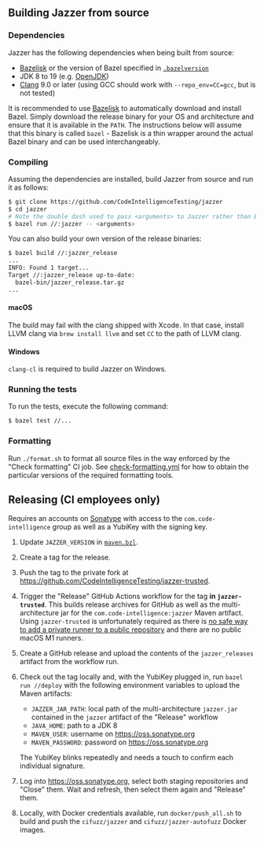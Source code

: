 ## Building Jazzer from source

### Dependencies

Jazzer has the following dependencies when being built from source:

* [Bazelisk](https://github.com/bazelbuild/bazelisk) or the version of Bazel specified in [`.bazelversion`](.bazelversion)
* JDK 8 to 19 (e.g. [OpenJDK](https://openjdk.java.net/))
* [Clang](https://clang.llvm.org/) 9.0 or later (using GCC should work with `--repo_env=CC=gcc`, but is not tested)

It is recommended to use [Bazelisk](https://github.com/bazelbuild/bazelisk) to automatically download and install Bazel.
Simply download the release binary for your OS and architecture and ensure that it is available in the `PATH`.
The instructions below will assume that this binary is called `bazel` - Bazelisk is a thin wrapper around the actual Bazel binary and can be used interchangeably.

### Compiling

Assuming the dependencies are installed, build Jazzer from source and run it as follows:

```bash
$ git clone https://github.com/CodeIntelligenceTesting/jazzer
$ cd jazzer
# Note the double dash used to pass <arguments> to Jazzer rather than Bazel.
$ bazel run //:jazzer -- <arguments>
```

You can also build your own version of the release binaries:

```bash
$ bazel build //:jazzer_release
...
INFO: Found 1 target...
Target //:jazzer_release up-to-date:
  bazel-bin/jazzer_release.tar.gz
...
```

#### macOS

The build may fail with the clang shipped with Xcode. 
In that case, install LLVM clang via `brew install llvm` and set `CC` to the path of LLVM clang.

#### Windows

`clang-cl` is required to build Jazzer on Windows.

### Running the tests

To run the tests, execute the following command:

```bash
$ bazel test //...
```

### Formatting

Run `./format.sh` to format all source files in the way enforced by the "Check formatting" CI job.
See [check-formatting.yml](.github/workflows/check-formatting.yml) for how to obtain the particular versions of the required formatting tools.

## Releasing (CI employees only)

Requires an accounts on [Sonatype](https://issues.sonatype.org) with access to the `com.code-intelligence` group as well as a YubiKey with the signing key.

1. Update `JAZZER_VERSION` in [`maven.bzl`](maven.bzl).
2. Create a tag for the release.
3. Push the tag to the private fork at https://github.com/CodeIntelligenceTesting/jazzer-trusted.
4. Trigger the "Release" GitHub Actions workflow for the tag **in `jazzer-trusted`**.
   This builds release archives for GitHub as well as the multi-architecture jar for the `com.code-intelligence:jazzer` Maven artifact.
   Using `jazzer-trusted` is unfortunately required as there is [no safe way to add a private runner to a public repository](https://docs.github.com/en/actions/hosting-your-own-runners/about-self-hosted-runners#self-hosted-runner-security) and there are no public macOS M1 runners.
5. Create a GitHub release and upload the contents of the `jazzer_releases` artifact from the workflow run.
6. Check out the tag locally and, with the YubiKey plugged in, run `bazel run //deploy` with the following environment variables to upload the Maven artifacts:
    * `JAZZER_JAR_PATH`: local path of the multi-architecture `jazzer.jar` contained in the `jazzer` artifact of the "Release" workflow
    * `JAVA_HOME`: path to a JDK 8
    * `MAVEN_USER`: username on https://oss.sonatype.org
    * `MAVEN_PASSWORD`: password on https://oss.sonatype.org

   The YubiKey blinks repeatedly and needs a touch to confirm each individual signature.
7. Log into https://oss.sonatype.org, select both staging repositories and "Close" them.
   Wait and refresh, then select them again and "Release" them.
8. Locally, with Docker credentials available, run `docker/push_all.sh` to build and push the `cifuzz/jazzer` and `cifuzz/jazzer-autofuzz` Docker images.
